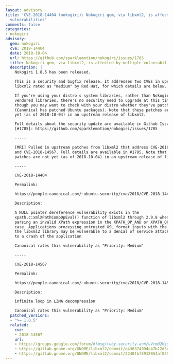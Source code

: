 ```yaml
---
layout: advisory
title: 'CVE-2018-14404 (nokogiri): Nokogiri gem, via libxml2, is affected by multiple
  vulnerabilities'
comments: false
categories:
- nokogiri
advisory:
  gem: nokogiri
  cve: 2018-14404
  date: 2018-10-04
  url: https://github.com/sparklemotion/nokogiri/issues/1785
  title: Nokogiri gem, via libxml2, is affected by multiple vulnerabilities
  description: |
    Nokogiri 1.8.5 has been released.

    This is a security and bugfix release. It addresses two CVEs in upstream
    libxml2 rated as "medium" by Red Hat, for which details are below.

    If you're using your distro's system libraries, rather than Nokogiri's
    vendored libraries, there's no security need to upgrade at this time,
    though you may want to check with your distro whether they've patched this
    (Canonical has patched Ubuntu packages). Note that these patches are not
    yet (as of 2018-10-04) in an upstream release of libxml2.

    Full details about the security update are available in Github Issue #1785.
    [#1785]: https://github.com/sparklemotion/nokogiri/issues/1785

    -----

    [MRI] Pulled in upstream patches from libxml2 that address CVE-2018-14404
    and CVE-2018-14567. Full details are available in #1785. Note that these
    patches are not yet (as of 2018-10-04) in an upstream release of libxml2.

    -----

    CVE-2018-14404

    Permalink:

    https://people.canonical.com/~ubuntu-security/cve/2018/CVE-2018-14404.html

    Description:

    A NULL pointer dereference vulnerability exists in the
    xpath.c:xmlXPathCompOpEval() function of libxml2 through 2.9.8 when
    parsing an invalid XPath expression in the XPATH_OP_AND or XPATH_OP_OR
    case. Applications processing untrusted XSL format inputs with the use of
    the libxml2 library may be vulnerable to a denial of service attack due
    to a crash of the application

    Canonical rates this vulnerability as "Priority: Medium"

    -----

    CVE-2018-14567

    Permalink:

    https://people.canonical.com/~ubuntu-security/cve/2018/CVE-2018-14567.html

    Description:

    infinite loop in LZMA decompression

    Canonical rates this vulnerability as "Priority: Medium"
  patched_versions:
  - ">= 1.8.5"
  related:
    cve:
    - 2018-14567
    url:
    - https://groups.google.com/forum/#!msg/ruby-security-ann/uVrmO2HjqQw/Fw3ocLI0BQAJ
    - https://gitlab.gnome.org/GNOME/libxml2/commit/a436374994c47b12d5de1b8b1d191a098fa23594
    - https://gitlab.gnome.org/GNOME/libxml2/commit/2240fbf5912054af025fb6e01e26375100275e74
---
```


